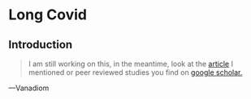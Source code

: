 # Long Covid
## Introduction
> I am still working on this, in the meantime, look at the  [article](https://www.ncbi.nlm.nih.gov/pmc/articles/PMC8056514/) I mentioned or peer reviewed studies you find on [google scholar.](https://scholar.google.com/)

—Vanadiom